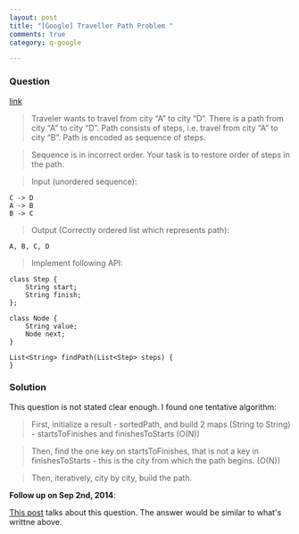 ```yaml
---
layout: post
title: "[Google] Traveller Path Problem "
comments: true
category: q-google

---
```


### Question 

[link](http://www.careercup.com/question?id=5749537700315136)

> Traveler wants to travel from city “A” to city “D”. There is a path from city “A” to city “D”. Path consists of steps, i.e. travel from city “A” to city “B”. Path is encoded as sequence of steps. 

> Sequence is in incorrect order. Your task is to restore order of steps in the path. 

> Input (unordered sequence): 

    C -> D 
    A -> B 
    B -> C 

> Output (Correctly ordered list which represents path): 

    A, B, C, D 

> Implement following API:

    class Step {
        String start;
        String finish;
    };

    class Node {
        String value;
        Node next;
    }

    List<String> findPath(List<Step> steps) {
    }

### Solution

This question is not stated clear enough. I found one tentative algorithm: 

> First, initialize a result - sortedPath, and build 2 maps (String to String) - startsToFinishes and finishesToStarts (O(N)) 

> Then, find the one key on startsToFinishes, that is not a key in finishesToStarts - this is the city from which the path begins. (O(N)) 

> Then, iteratively, city by city, build the path. 

__Follow up on Sep 2nd, 2014__: 

[This post](http://www.mitbbs.com/article_t/JobHunting/32772275.html) talks about this question. The answer would be similar to what's writtne above. 
